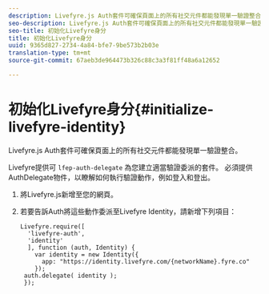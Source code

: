 ```yaml
---
description: Livefyre.js Auth套件可確保頁面上的所有社交元件都能發現單一驗證整合。
seo-description: Livefyre.js Auth套件可確保頁面上的所有社交元件都能發現單一驗證整合。
seo-title: 初始化Livefyre身分
title: 初始化Livefyre身分
uuid: 9365d827-2734-4a84-bfe7-9be573b2b03e
translation-type: tm+mt
source-git-commit: 67aeb3de964473b326c88c3a3f81ff48a6a12652

---
```



# 初始化Livefyre身分{#initialize-livefyre-identity}

Livefyre.js Auth套件可確保頁面上的所有社交元件都能發現單一驗證整合。

Livefyre提供可 `lfep-auth-delegate` 為您建立適當驗證委派的套件。 必須提供AuthDelegate物件，以瞭解如何執行驗證動作，例如登入和登出。

1. 將Livefyre.js新增至您的網頁。
1. 若要告訴Auth將這些動作委派至Livefyre Identity，請新增下列項目：

   ```
   Livefyre.require([ 
     'livefyre-auth', 
     'identity' 
     ], function (auth, Identity) { 
       var identity = new Identity({ 
         app: "https://identity.livefyre.com/{networkName}.fyre.co" 
       }); 
    auth.delegate( identity ); 
    });
   ```
